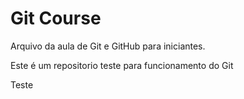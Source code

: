 # Git Course

Arquivo da aula de Git e GitHub para iniciantes.

Este é um repositorio teste para funcionamento do Git

Teste
